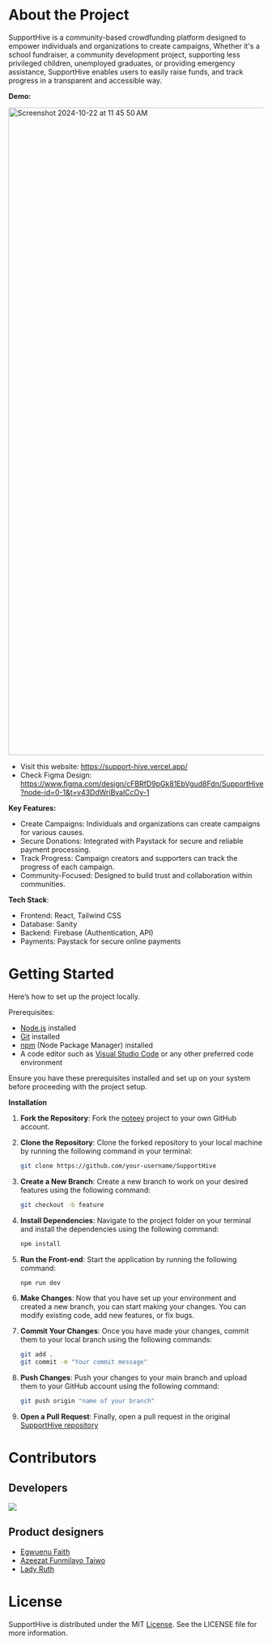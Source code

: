 # About the Project

SupportHive is a community-based crowdfunding platform designed to empower individuals and organizations to create campaigns, Whether it's a school fundraiser, a community development project, supporting less privileged children, unemployed graduates, or providing emergency assistance, SupportHive enables users to easily raise funds, and track progress in a transparent and accessible way. 

**Demo:**

<img width="1278" alt="Screenshot 2024-10-22 at 11 45 50 AM" src="https://github.com/user-attachments/assets/e004a6dc-0c26-4ac1-83d0-ea10b10f0885">


- Visit this website: https://support-hive.vercel.app/
- Check Figma Design: https://www.figma.com/design/cFBRfD9pGk81EbVgud8Fdn/SupportHive?node-id=0-1&t=v43DdWriBvalCcOy-1

**Key Features:**
- Create Campaigns: Individuals and organizations can create campaigns for various causes.
- Secure Donations: Integrated with Paystack for secure and reliable payment processing.
- Track Progress: Campaign creators and supporters can track the progress of each campaign.
- Community-Focused: Designed to build trust and collaboration within communities.

**Tech Stack**:

- Frontend: React, Tailwind CSS
- Database: Sanity 
- Backend: Firebase (Authentication, API)
- Payments: Paystack for secure online payments
  
# Getting Started

Here’s how to set up the project locally.

Prerequisites:

- [Node.js](https://nodejs.org) installed
- [Git](https://git-scm.com) installed
- [npm](https://www.npmjs.com) (Node Package Manager) installed
- A code editor such as [Visual Studio Code](https://code.visualstudio.com) or any other preferred code environment

Ensure you have these prerequisites installed and set up on your system before proceeding with the project setup.

**Installation**

1. **Fork the Repository**: Fork the [noteey](https://github.com/preshpi/SupportHive) project to your own GitHub account.

2. **Clone the Repository**: Clone the forked repository to your local machine by running the following command in your terminal:

   ```bash
   git clone https://github.com/your-username/SupportHive
   ```

3. **Create a New Branch**: Create a new branch to work on your desired features using the following command:

   ```bash
   git checkout -b feature
   ```

4. **Install Dependencies**: Navigate to the project folder on your terminal and install the dependencies using the following command:

   ```bash
   npm install
   ```

5. **Run the Front-end**: Start the application by running the following command:

   ```bash
   npm run dev
   ```

6. **Make Changes**: Now that you have set up your environment and created a new branch, you can start making your changes. You can modify existing code, add new features, or fix bugs.

7. **Commit Your Changes**: Once you have made your changes, commit them to your local branch using the following commands:

   ```bash
   git add .
   git commit -m "Your commit message"
   ```

8. **Push Changes**: Push your changes to your main branch and upload them to your GitHub account using the following command:

   ```bash
   git push origin "name of your branch"
   ```

9. **Open a Pull Request**: Finally, open a pull request in the original [SupportHive repository](https://github.com/preshpi/SupportHive/pulls)

# Contributors

## Developers
<a href="https://github.com/preshpi/SupportHive/graphs/contributors">
  <img src="https://contrib.rocks/image?repo=preshpi/SupportHive" />
</a>

## Product designers

- <a href="https://github.com/faithegwuenu"> Egwuenu Faith </a>
- <a href="https://github.com/TaiwoAzeezat"> Azeezat Funmilayo Taiwo </a>
- <a href="https://github.com/Ladyruth"> Lady Ruth </a>


# License
SupportHive is distributed under the MIT [License](https://github.com/preshpi/SupportHive/blob/main/LICENSE). See the LICENSE file for more information.
